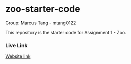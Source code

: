 # zoo-starter-code

Group: Marcus Tang - mtang0122

This repository is the starter code for Assignment 1 - Zoo.

### Live Link
[Website link](https://mtang0122.github.io/assignment-1/)
